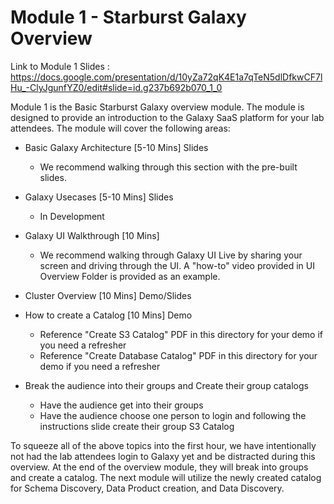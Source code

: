 # Module 1 - Starburst Galaxy Overview

Link to Module 1 Slides : https://docs.google.com/presentation/d/10yZa72qK4E1a7qTeN5dlDfkwCF7lHu_-ClyJgunfYZ0/edit#slide=id.g237b692b070_1_0

Module 1 is the Basic Starburst Galaxy overview module. The module is designed to provide an introduction to the Galaxy SaaS platform for your lab attendees. 
The module will cover the following areas:

- Basic Galaxy Architecture [5-10 Mins] Slides
  - We recommend walking through this section with the pre-built slides.
- Galaxy Usecases [5-10 Mins] Slides
  - In Development
- Galaxy UI Walkthrough [10 Mins] 
  - We recommend walking through Galaxy UI Live by sharing your screen and driving through the UI. A "how-to" video provided in UI Overview Folder is provided as an example.

- Cluster Overview [10 Mins] Demo/Slides

- How to create a Catalog [10 Mins] Demo
  - Reference "Create S3 Catalog" PDF in this directory for your demo if you need a refresher
  - Reference "Create Database Catalog" PDF in this directory for your demo if you need a refresher
 
- Break the audience into their groups and Create their group catalogs
  - Have the audience get into their groups
  - Have the audience choose one person to login and following the instructions slide create their group S3 Catalog

To squeeze all of the above topics into the first hour, we have intentionally not had the lab attendees login to Galaxy yet and be distracted during this overview. At the end of the overview module, they will break into groups and create a catalog. The next module will utilize the newly created catalog for Schema Discovery, Data Product creation, and Data Discovery.


